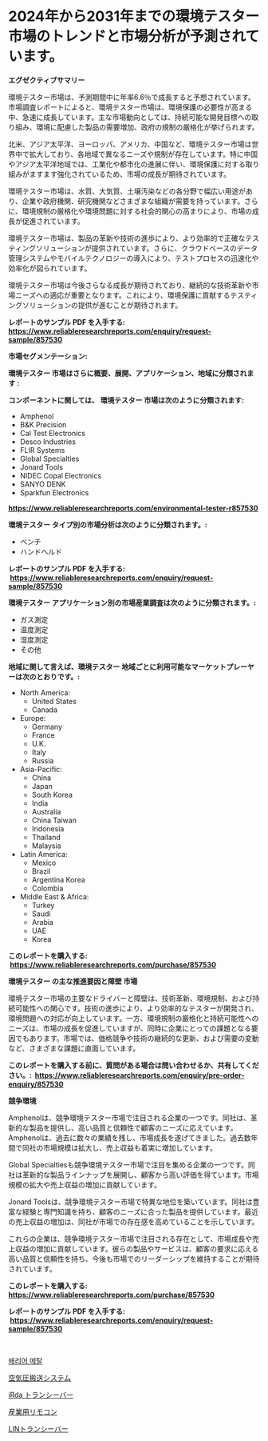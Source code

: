 <p><h1>2024年から2031年までの環境テスター市場のトレンドと市場分析が予測されています。</h1></p><p><strong>エグゼクティブサマリー</strong></p>
<p><p>環境テスター市場は、予測期間中に年率6.6％で成長すると予想されています。市場調査レポートによると、環境テスター市場は、環境保護の必要性が高まる中、急速に成長しています。主な市場動向としては、持続可能な開発目標への取り組み、環境に配慮した製品の需要増加、政府の規制の厳格化が挙げられます。</p><p>北米、アジア太平洋、ヨーロッパ、アメリカ、中国など、環境テスター市場は世界中で拡大しており、各地域で異なるニーズや規制が存在しています。特に中国やアジア太平洋地域では、工業化や都市化の進展に伴い、環境保護に対する取り組みがますます強化されているため、市場の成長が期待されています。</p><p>環境テスター市場は、水質、大気質、土壌汚染などの各分野で幅広い用途があり、企業や政府機関、研究機関などさまざまな組織が需要を持っています。さらに、環境規制の厳格化や環境問題に対する社会的関心の高まりにより、市場の成長が促進されています。</p><p>環境テスター市場は、製品の革新や技術の進歩により、より効率的で正確なテスティングソリューションが提供されています。さらに、クラウドベースのデータ管理システムやモバイルテクノロジーの導入により、テストプロセスの迅速化や効率化が図られています。</p><p>環境テスター市場は今後さらなる成長が期待されており、継続的な技術革新や市場ニーズへの適応が重要となります。これにより、環境保護に貢献するテスティングソリューションの提供が進むことが期待されます。</p></p>
<p><strong>レポートのサンプル PDF を入手する: <a href="https://www.reliableresearchreports.com/enquiry/request-sample/857530">https://www.reliableresearchreports.com/enquiry/request-sample/857530</a></strong></p>
<p><strong>市場セグメンテーション:</strong></p>
<p><strong> 環境テスター 市場はさらに概要、展開、アプリケーション、地域に分類されます :</strong></p>
<p><strong>コンポーネントに関しては、 環境テスター 市場は次のように分類されます: &nbsp;</strong></p>
<p><ul><li>Amphenol</li><li>B&K Precision</li><li>Cal Test Electronics</li><li>Desco Industries</li><li>FLIR Systems</li><li>Global Specialties</li><li>Jonard Tools</li><li>NIDEC Copal Electronics</li><li>SANYO DENK</li><li>Sparkfun Electronics</li></ul></p>
<p><strong><a href="https://www.reliableresearchreports.com/environmental-tester-r857530">https://www.reliableresearchreports.com/environmental-tester-r857530</a></strong></p>
<p><strong> 環境テスター タイプ別の市場分析は次のように分類されます。:</strong></p>
<p><ul><li>ベンチ</li><li>ハンドヘルド</li></ul></p>
<p><strong>レポートのサンプル PDF を入手する: &nbsp;<a href="https://www.reliableresearchreports.com/enquiry/request-sample/857530">https://www.reliableresearchreports.com/enquiry/request-sample/857530</a></strong></p>
<p><strong> 環境テスター アプリケーション別の市場産業調査は次のように分類されます。:</strong></p>
<p><ul><li>ガス測定</li><li>温度測定</li><li>湿度測定</li><li>その他</li></ul></p>
<p><strong>地域に関して言えば、環境テスター 地域ごとに利用可能なマーケットプレーヤーは次のとおりです。:</strong></p>
<p><ul>
    <li>
        North America:
        <ul>
            <li>United States</li>
            <li>Canada</li>
        </ul>
    </li>
    <li>
        Europe:
        <ul>
            <li>Germany</li>
            <li>France</li>
            <li>U.K.</li>
            <li>Italy</li>
            <li>Russia</li>
        </ul>
    </li>
    <li>
        Asia-Pacific:
        <ul>
            <li>China</li>
            <li>Japan</li>
            <li>South Korea</li>
            <li>India</li>
            <li>Australia</li>
            <li>China Taiwan</li>
            <li>Indonesia</li>
            <li>Thailand</li>
            <li>Malaysia</li>
        </ul>
    </li>
    <li>
        Latin America:
        <ul>
            <li>Mexico</li>
            <li>Brazil</li>
            <li>Argentina Korea</li>
            <li>Colombia</li>
        </ul>
    </li>
    <li>
        Middle East & Africa:
        <ul>
            <li>Turkey</li>
            <li>Saudi</li>
            <li>Arabia</li>
            <li>UAE</li>
            <li>Korea</li>
        </ul>
    </li>
    </ul></p>
<p><strong>このレポートを購入する: &nbsp;<a href="https://www.reliableresearchreports.com/purchase/857530">https://www.reliableresearchreports.com/purchase/857530</a></strong></p>
<p><strong>環境テスター の主な推進要因と障壁 市場</strong></p>
<p><p>環境テスター市場の主要なドライバーと障壁は、技術革新、環境規制、および持続可能性への関心です。技術の進歩により、より効率的なテスターが開発され、環境問題への対応が向上しています。一方、環境規制の厳格化と持続可能性へのニーズは、市場の成長を促進していますが、同時に企業にとっての課題となる要因でもあります。市場では、価格競争や技術の継続的な更新、および需要の変動など、さまざまな課題に直面しています。</p></p>
<p><strong>このレポートを購入する前に、質問がある場合は問い合わせるか、共有してください。:&nbsp; <a href="https://www.reliableresearchreports.com/enquiry/pre-order-enquiry/857530">https://www.reliableresearchreports.com/enquiry/pre-order-enquiry/857530</a></strong></p>
<p><strong>競争環境</strong></p>
<p><p>Amphenolは、競争環境テスター市場で注目される企業の一つです。同社は、革新的な製品を提供し、高い品質と信頼性で顧客のニーズに応えています。Amphenolは、過去に数々の業績を残し、市場成長を遂げてきました。過去数年間で同社の市場規模は拡大し、売上収益も着実に増加しています。</p><p>Global Specialtiesも競争環境テスター市場で注目を集める企業の一つです。同社は革新的な製品ラインナップを展開し、顧客から高い評価を得ています。市場規模の拡大や売上収益の増加に貢献しています。</p><p>Jonard Toolsは、競争環境テスター市場で特異な地位を築いています。同社は豊富な経験と専門知識を持ち、顧客のニーズに合った製品を提供しています。最近の売上収益の増加は、同社が市場での存在感を高めていることを示しています。</p><p>これらの企業は、競争環境テスター市場で注目される存在として、市場成長や売上収益の増加に貢献しています。彼らの製品やサービスは、顧客の要求に応える高い品質と信頼性を持ち、今後も市場でのリーダーシップを維持することが期待されています。</p></p>
<p><strong>このレポートを購入する: &nbsp; <a href="https://www.reliableresearchreports.com/purchase/857530">https://www.reliableresearchreports.com/purchase/857530</a></strong></p>
<p><strong>レポートのサンプル PDF を入手する: &nbsp;<a href="https://www.reliableresearchreports.com/enquiry/request-sample/857530">https://www.reliableresearchreports.com/enquiry/request-sample/857530</a></strong><strong></strong></p>
<p>&nbsp;</p>
<p><p><a href="https://medium.com/@karenburke2009/%EC%9E%A5%EB%B2%BD-%EA%B8%88%EC%86%8D-%EC%8B%9C%EC%9E%A5%EC%9D%80-%EC%8B%9C%EC%9E%A5-%EC%A0%90%EC%9C%A0%EC%9C%A8-%ED%81%AC%EA%B8%B0-%EB%B0%8F-2031%EB%85%84%EA%B9%8C%EC%A7%80%EC%9D%98-%EC%98%88%EC%83%81-%EC%98%88%EC%B8%A1%EC%97%90-%EC%B4%88%EC%A0%90%EC%9D%84-%EB%A7%9E%EC%B6%A5%EB%8B%88%EB%8B%A4-2cd56e9ea5a9">배리어 메탈</a></p><p><a href="https://medium.com/@lewis15david/%E7%A9%BA%E6%B0%97%E3%82%92%E5%88%A9%E7%94%A8%E3%81%97%E3%81%9F%E8%BC%B8%E9%80%81%E3%82%B7%E3%82%B9%E3%83%86%E3%83%A0%E3%81%AE%E5%B8%82%E5%A0%B4%E5%8B%95%E5%90%91%E3%81%A8%E5%B8%82%E5%A0%B4%E5%88%86%E6%9E%90%E3%81%AF-2024%E5%B9%B4%E3%81%8B%E3%82%892031%E5%B9%B4%E3%81%BE%E3%81%A7%E3%81%AE%E4%BA%88%E6%B8%AC%E3%81%A8%E3%81%AA%E3%81%A3%E3%81%A6%E3%81%84%E3%81%BE%E3%81%99-dd4949450880">空気圧搬送システム</a></p><p><a href="https://github.com/marbadji/Market-Research-Report-List-1/blob/main/578603321492.md">iRda トランシーバー</a></p><p><a href="https://medium.com/@camilcosta76856/%E5%B7%A5%E6%A5%AD%E7%94%A8%E3%83%AA%E3%83%A2%E3%83%BC%E3%83%88%E3%82%B3%E3%83%B3%E3%83%88%E3%83%AD%E3%83%BC%E3%83%AB%E5%B8%82%E5%A0%B4-2031%E5%B9%B4%E3%81%BE%E3%81%A7%E3%81%AE%E3%83%88%E3%83%AC%E3%83%B3%E3%83%89-%E4%BA%88%E6%B8%AC-%E7%AB%B6%E4%BA%89%E5%88%86%E6%9E%90-44f583f94d51">産業用リモコン</a></p><p><a href="https://github.com/KaydenJohns1964/Market-Research-Report-List-1/blob/main/428625521493.md">LINトランシーバー</a></p></p>